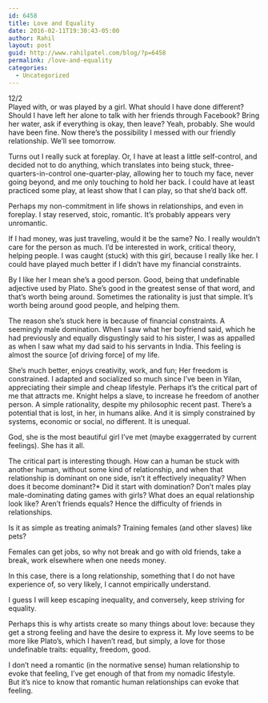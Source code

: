 ```yaml
---
id: 6458
title: Love and Equality
date: 2016-02-11T19:30:43-05:00
author: Rahil
layout: post
guid: http://www.rahilpatel.com/blog/?p=6458
permalink: /love-and-equality
categories:
  - Uncategorized
---
```

12/2  
Played with, or was played by a girl. What should I have done different? Should I have left her alone to talk with her friends through Facebook? Bring her water, ask if everything is okay, then leave? Yeah, probably. She would have been fine. Now there&#8217;s the possibility I messed with our friendly relationship. We&#8217;ll see tomorrow.

Turns out I really suck at foreplay. Or, I have at least a little self-control, and decided not to do anything, which translates into being stuck, three-quarters-in-control one-quarter-play, allowing her to touch my face, never going beyond, and me only touching to hold her back. I could have at least practiced some play, at least show that I can play, so that she&#8217;d back off.

Perhaps my non-commitment in life shows in relationships, and even in foreplay. I stay reserved, stoic, romantic. It&#8217;s probably appears very unromantic.

If I had money, was just traveling, would it be the same? No. I really wouldn&#8217;t care for the person as much. I&#8217;d be interested in work, critical theory, helping people. I was caught (stuck) with this girl, because I really like her. I could have played much better if I didn&#8217;t have my financial constraints.

By I like her I mean she&#8217;s a good person. Good, being that undefinable adjective used by Plato. She&#8217;s good in the greatest sense of that word, and that&#8217;s worth being around. Sometimes the rationality is just that simple. It&#8217;s worth being around good people, and helping them.

The reason she&#8217;s stuck here is because of financial constraints. A seemingly male domination. When I saw what her boyfriend said, which he had previously and equally disgustingly said to his sister, I was as appalled as when I saw what my dad said to his servants in India. This feeling is almost the source [of driving force] of my life.

She&#8217;s much better, enjoys creativity, work, and fun; Her freedom is constrained. I adapted and socialized so much since I&#8217;ve been in Yilan, appreciating their simple and cheap lifestyle. Perhaps it&#8217;s the critical part of me that attracts me. Knight helps a slave, to increase he freedom of another person. A simple rationality, despite my philosophic recent past. There&#8217;s a potential that is lost, in her, in humans alike. And it is simply constrained by systems, economic or social, no different. It is unequal.

God, she is the most beautiful girl I&#8217;ve met (maybe exaggerrated by current feelings). She has it all.

The critical part is interesting though. How can a human be stuck with another human, without some kind of relationship, and when that relationship is dominant on one side, isn&#8217;t it effectively inequality? When does it become dominant?* Did it start with domination? Don&#8217;t males play male-dominating dating games with girls? What does an equal relationship look like? Aren&#8217;t friends equals? Hence the difficulty of friends in relationships.

Is it as simple as treating animals? Training females (and other slaves) like pets?

Females can get jobs, so why not break and go with old friends, take a break, work elsewhere when one needs money.

In this case, there is a long relationship, something that I do not have experience of, so very likely, I cannot empirically understand.

I guess I will keep escaping inequality, and conversely, keep striving for equality.

Perhaps this is why artists create so many things about love: because they get a strong feeling and have the desire to express it. My love seems to be more like Plato&#8217;s, which I haven&#8217;t read, but simply, a love for those undefinable traits: equality, freedom, good.

I don&#8217;t need a romantic (in the normative sense) human relationship to evoke that feeling, I&#8217;ve get enough of that from my nomadic lifestyle.  
But it&#8217;s nice to know that romantic human relationships can evoke that feeling.